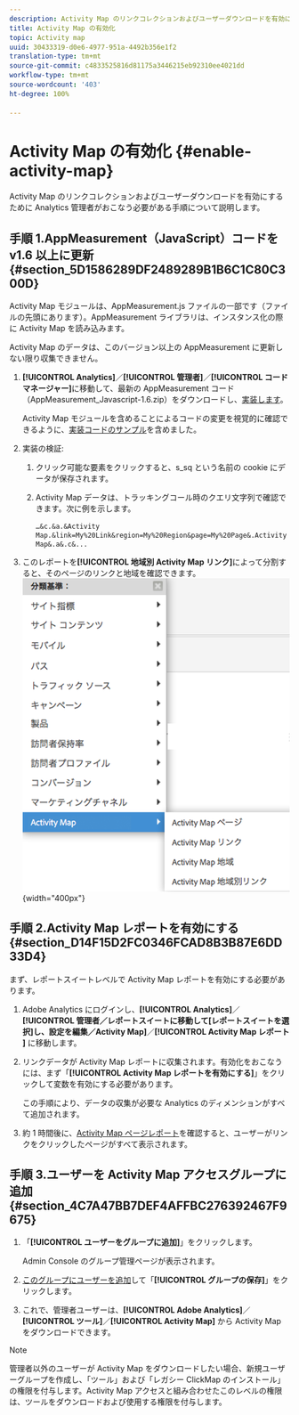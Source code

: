 ```yaml
---
description: Activity Map のリンクコレクションおよびユーザーダウンロードを有効にするために Analytics 管理者がおこなう必要がある手順について説明します。
title: Activity Map の有効化
topic: Activity map
uuid: 30433319-d0e6-4977-951a-4492b356e1f2
translation-type: tm+mt
source-git-commit: c4833525816d81175a3446215eb92310ee4021dd
workflow-type: tm+mt
source-wordcount: '403'
ht-degree: 100%

---
```



# Activity Map の有効化 {#enable-activity-map}

Activity Map のリンクコレクションおよびユーザーダウンロードを有効にするために Analytics 管理者がおこなう必要がある手順について説明します。

## 手順 1.AppMeasurement（JavaScript）コードを v1.6 以上に更新 {#section_5D1586289DF2489289B1B6C1C80C300D}

Activity Map モジュールは、AppMeasurement.js ファイルの一部です（ファイルの先頭にあります）。AppMeasurement ライブラリは、インスタンス化の際に Activity Map を読み込みます。

Activity Map のデータは、このバージョン以上の AppMeasurement に更新しない限り収集できません。

1. **[!UICONTROL Analytics]**／**[!UICONTROL 管理者]**／**[!UICONTROL コードマネージャー]**&#x200B;に移動して、最新の AppMeasurement コード（AppMeasurement_Javascript-1.6.zip）をダウンロードし、[実装します](https://docs.adobe.com/content/help/ja-JP/analytics/implementation/js/overview.html)。

   Activity Map モジュールを含めることによるコードの変更を視覚的に確認できるように、[実装コードのサンプル](/help/analyze/activity-map/activitymap-getting-started/activitymap-getting-started-admins/activitymap-sample-implementation-code.md)を含めました。

1. 実装の検証:

   1. クリック可能な要素をクリックすると、s_sq という名前の cookie にデータが保存されます。
   1. Activity Map データは、トラッキングコール時のクエリ文字列で確認できます。次に例を示します。

      ```
      …&c.&a.&Activity Map.&link=My%20Link&region=My%20Region&page=My%20Page&.Activity Map&.a&.c&...
      ```

1. このレポートを&#x200B;**[!UICONTROL 地域別 Activity Map リンク]**&#x200B;によって分割すると、そのページのリンクと地域を確認できます。![](assets/am_breakdown.png){width=&quot;400px&quot;}

## 手順 2.Activity Map レポートを有効にする {#section_D14F15D2FC0346FCAD8B3B87E6DD33D4}

まず、レポートスイートレベルで Activity Map レポートを有効にする必要があります。

1. Adobe Analytics にログインし、**[!UICONTROL Analytics]**／**[!UICONTROL 管理者／レポートスイートに移動して[レポートスイートを選択]し、設定を編集／Activity Map]**／**[!UICONTROL  Activity Map レポート&#x200B;]** に移動します。
1. リンクデータが Activity Map レポートに収集されます。有効化をおこなうには、まず「**[!UICONTROL Activity Map レポートを有効にする]**」をクリックして変数を有効にする必要があります。

   この手順により、データの収集が必要な Analytics のディメンションがすべて追加されます。

1. 約 1 時間後に、[Activity Map ページレポート](/help/analyze/activity-map/activitymap-reporting-analytics.md)を確認すると、ユーザーがリンクをクリックしたページがすべて表示されます。

## 手順 3.ユーザーを Activity Map アクセスグループに追加 {#section_4C7A47BB7DEF4AFFBC276392467F9675}

1. 「**[!UICONTROL ユーザーをグループに追加]**」をクリックします。

   Admin Console のグループ管理ページが表示されます。

1. [このグループにユーザーを追加](https://docs.adobe.com/content/help/ja-JP/analytics/admin/user-product-management/user-groups/groups.html)して「**[!UICONTROL グループの保存]**」をクリックします。

1. これで、管理者ユーザーは、**[!UICONTROL Adobe Analytics]**／**[!UICONTROL ツール]**／**[!UICONTROL Activity Map]** から Activity Map をダウンロードできます。

>[!NOTE]
>
> 管理者以外のユーザーが Activity Map をダウンロードしたい場合、新規ユーザーグループを作成し、「ツール」および「レガシー ClickMap のインストール」の権限を付与します。Activity Map アクセスと組み合わせたこのレベルの権限は、ツールをダウンロードおよび使用する権限を付与します。

